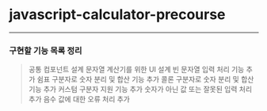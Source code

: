 # javascript-calculator-precourse
---------------------------------
### 구현할 기능 목록 정리
>공통 컴포넌트 설계
>문자열 계산기를 위한 UI 설계
>빈 문자열 입력 처리 기능 추가
>쉼표 구분자로 숫자 분리 및 합산 기능 추가
>콜론 구분자로 숫자 분리 및 합산 기능 추가
>커스텀 구분자 지원 기능 추가
>숫자가 아닌 값 또는 잘못된 입력 처리 추가
>음수 값에 대한 오류 처리 추가